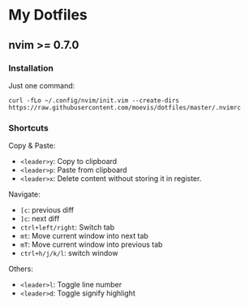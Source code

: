 # My Dotfiles

## nvim >= 0.7.0

### Installation

Just one command:

```shell
curl -fLo ~/.config/nvim/init.vim --create-dirs https://raw.githubusercontent.com/moevis/dotfiles/master/.nvimrc
```

### Shortcuts

Copy & Paste:
- `<leader>y`: Copy to clipboard
- `<leader>p`: Paste from clipboard
- `<leader>x`: Delete content without storing it in register.

Navigate:
- `[c`: previous diff
- `]c`: next diff
- `ctrl+left/right`: Switch tab
- `mt`: Move current window into next tab
- `mT`: Move current window into previous tab
- `ctrl+h/j/k/l`: switch window

Others:
 - `<leader>l`: Toggle line number
 - `<leader>d`: Toggle signify highlight